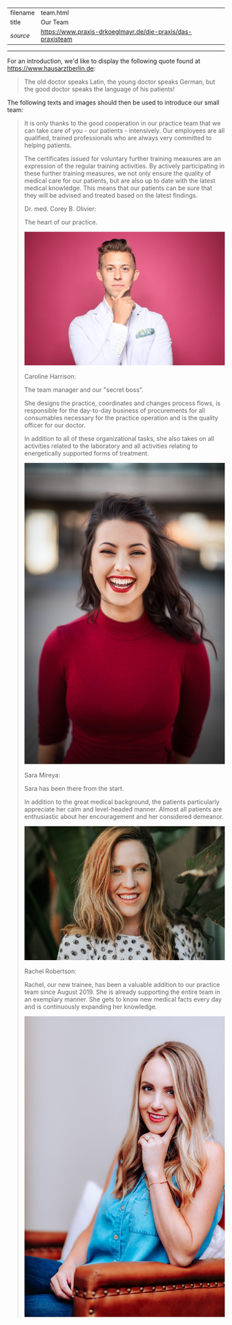 |          |                                                             |
|----------|-------------------------------------------------------------|
| filename | team.html                                                   |
| title    | Our Team                                                    |
| *source* | https://www.praxis-drkoeglmayr.de/die-praxis/das-praxisteam |
--------------------------------------------------------------------------

For an introduction, we'd like to display the following quote found at https://www.hausarztberlin.de:
> The old doctor speaks Latin, the young doctor speaks German,
> but the good doctor speaks the language of his patients!

The following texts and images should then be used to introduce our small team:

> It is only thanks to the good cooperation in our practice team that we can take care of you - our patients - intensively. Our employees are all qualified, trained professionals who are always very committed to helping patients.
> 
> The certificates issued for voluntary further training measures are an expression of the regular training activities. By actively participating in these further training measures, we not only ensure the quality of medical care for our patients, but are also up to date with the latest medical knowledge. This means that our patients can be sure that they will be advised and treated based on the latest findings.
>
>
> Dr. med. Corey B. Olivier:
>
> The heart of our practice.
>
> ![Doctor Olivier](../images/doctor-olivier.jpg)
> 
> 
> Caroline Harrison:
> 
> The team manager and our "secret boss".
> 
> She designs the practice, coordinates and changes process flows, is responsible for the day-to-day business of procurements for all consumables necessary for the practice operation and is the quality officer for our doctor.
> 
> In addition to all of these organizational tasks, she also takes on all activities related to the laboratory and all activities relating to energetically supported forms of treatment.
> 
> ![Caroline Harrison](../images/team-caroline.jpg)
> 
> 
> Sara Mireya:
> 
> Sara has been there from the start.
> 
> In addition to the great medical background, the patients particularly appreciate her calm and level-headed manner. Almost all patients are enthusiastic about her encouragement and her considered demeanor.
> 
> ![Sara Mireya](../images/team-sara.jpg)
>
> 
> Rachel Robertson:
> 
> Rachel, our new trainee, has been a valuable addition to our practice team since August 2019. She is already supporting the entire team in an exemplary manner. She gets to know new medical facts every day and is continuously expanding her knowledge.
> 
> ![Rachel Robertson](../images/team-rachel.jpg)
